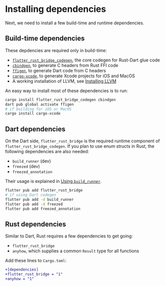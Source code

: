 # Installing dependencies

Next, we need to install a few build-time and runtime dependencies.

## Build-time dependencies

These depdencies are required only in build-time:

- [`flutter_rust_bridge_codegen`](https://lib.rs/crates/flutter_rust_bridge_codegen), the core codegen for Rust-Dart glue code
- [`cbindgen`](https://lib.rs/crates/cbindgen), to generate C headers from Rust FFI code
- [`ffigen`](https://pub.dev/packages/ffigen), to generate Dart code from C headers
- [`cargo-xcode`](https://lib.rs/crates/cargo-xcode), to generate Xcode projects for iOS and MacOS
- A working installation of LLVM, see [Installing LLVM](https://pub.dev/packages/ffigen#installing-llvm)

An easy way to install most of these dependencies is to run:
```bash
cargo install flutter_rust_bridge_codegen cbindgen
dart pub global activate ffigen
# if building for iOS or MacOS
cargo install cargo-xcode
```

## Dart dependencies

On the Dart side, `flutter_rust_bridge` is the required runtime component of
`flutter_rust_bridge_codegen`. If you plan to use enum structs in Rust, the
following dependencies are also needed:
- `build_runner` (dev)
- `freezed` (dev)
- `freezed_annotation`

Their usage is explained in [Using `build_runner`](../generate/build_runner.md).

```bash
flutter pub add flutter_rust_bridge
# if using Dart codegen
flutter pub add -d build_runner
flutter pub add -d freezed
flutter pub add freezed_annotation
```

## Rust dependencies

Similar to Dart, Rust requires a few dependencies to get going:
- `flutter_rust_bridge`
- `anyhow`, which supplies a common `Result` type for all functions

Add these lines to `Cargo.toml`:

```diff
+[dependencies]
+flutter_rust_bridge = "1"
+anyhow = "1"
```

[`just`]: https://github.com/casey/just
